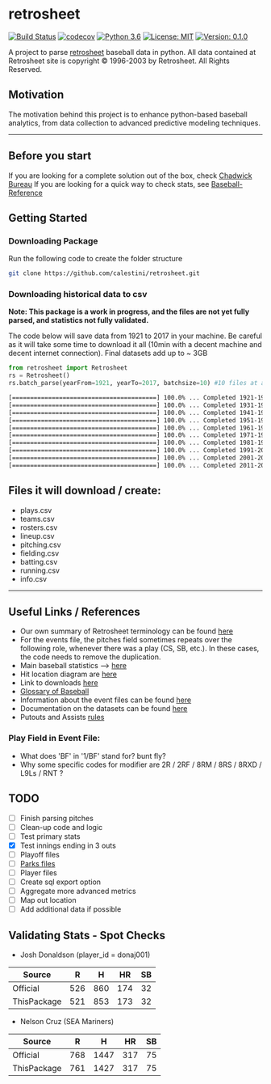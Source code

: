 # retrosheet

[![Build Status](https://travis-ci.org/calestini/retrosheet.svg?branch=master)](https://travis-ci.org/calestini/retrosheet) [![codecov](https://codecov.io/gh/calestini/retrosheet/branch/master/graph/badge.svg)](https://codecov.io/gh/calestini/retrosheet) [![Python 3.6](https://img.shields.io/badge/python-3.6-blue.svg)](https://www.python.org/downloads/release/python-360/) [![License: MIT](https://img.shields.io/badge/License-MIT-yellow.svg)](https://opensource.org/licenses/MIT) [![Version: 0.1.0](https://img.shields.io/badge/version-0.1.0-green.svg)](https://img.shields.io/badge/version-0.1.0-green.svg)


A project to parse [retrosheet](https://www.retrosheet.org) baseball data in python. All data contained at Retrosheet site is copyright © 1996-2003 by Retrosheet. All Rights Reserved.

## Motivation

The motivation behind this project is to enhance python-based baseball analytics, from data collection to advanced predictive modeling techniques.

---
## Before you start

If you are looking for a complete solution out of the box, check [Chadwick Bureau](http://chadwick-bureau.com/)
If you are looking for a quick way to check stats, see [Baseball-Reference](https://www.baseball-reference.com)

## Getting Started

### Downloading Package

Run the following code to create the folder structure
```bash
git clone https://github.com/calestini/retrosheet.git
```

### Downloading historical data to csv

**Note: This package is a work in progress, and the files are not yet fully parsed, and statistics not fully validated.**

The code below will save data from 1921 to 2017 in your machine. Be careful as it will take some time to download it all (10min with a decent machine and decent internet connection). Final datasets add up to ~ 3GB

```python
from retrosheet import Retrosheet
rs = Retrosheet()
rs.batch_parse(yearFrom=1921, yearTo=2017, batchsize=10) #10 files at a time
```
```bash
[========================================] 100.0% ... Completed 1921-1930
[========================================] 100.0% ... Completed 1931-1940
[========================================] 100.0% ... Completed 1941-1950
[========================================] 100.0% ... Completed 1951-1960
[========================================] 100.0% ... Completed 1961-1970
[========================================] 100.0% ... Completed 1971-1980
[========================================] 100.0% ... Completed 1981-1990
[========================================] 100.0% ... Completed 1991-2000
[========================================] 100.0% ... Completed 2001-2010
[========================================] 100.0% ... Completed 2011-2017
```

## Files it will download / create:

  - plays.csv
  - teams.csv
  - rosters.csv
  - lineup.csv
  - pitching.csv
  - fielding.csv
  - batting.csv
  - running.csv
  - info.csv

---
## Useful Links / References

  - Our own summary of Retrosheet terminology can be found [here](retrosheet/info.txt)
  - For the events file, the pitches field sometimes repeats over the following role, whenever there was a play (CS, SB, etc.). In these cases, the code needs to remove the duplication.
  - Main baseball statistics --> [here](https://en.wikipedia.org/wiki/Baseball_statistics)
  - Hit location diagram are [here](https://www.retrosheet.org/location.htm)
  - Link to downloads [here](https://www.retrosheet.org/game.htm)
  - [Glossary of Baseball](https://en.wikipedia.org/wiki/Glossary_of_baseball)
  - Information about the event files can be found [here](https://www.retrosheet.org/eventfile.htm)
  - Documentation on the datasets can be found [here](https://www.retrosheet.org/datause.txt)
  - Putouts and Assists [rules](https://baseballscoring.wordpress.com/site-index/putouts-and-assists/)


### Play Field in Event File:

  - What does 'BF' in '1/BF' stand for? bunt fly?
  - Why some specific codes for modifier are 2R / 2RF / 8RM / 8RS / 8RXD / L9Ls / RNT ?

## TODO

- [ ] Finish parsing pitches
- [ ] Clean-up code and logic
- [ ] Test primary stats
- [X] Test innings ending in 3 outs
- [ ] Playoff files
- [ ] [Parks files](https://www.retrosheet.org/parkcode.txt)
- [ ] Player files
- [ ] Create sql export option
- [ ] Aggregate more advanced metrics
- [ ] Map out location
- [ ] Add additional data if possible

## Validating Stats - Spot Checks

  - Josh Donaldson (player_id = donaj001)

| Source | R | H | HR | SB |
|-|:-:|:-:|:-:|:-:|
| Official | 526 | 860 | 174 | 32 |
| ThisPackage | 521  | 853 | 173 | 32 |

  - Nelson Cruz (SEA Mariners)

| Source | R | H | HR | SB |
|-|:-:|:-:|:-:|:-:|
| Official | 768 | 1447 | 317 | 75 |
| ThisPackage | 761  | 1427 | 317 | 75 |
